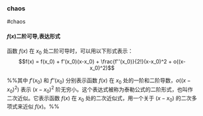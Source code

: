 

### chaos
#chaos 
#### $f(x)$二阶可导,表达形式

函数 $f(x)$ 在 $x_0$ 处二阶可导时，可以用以下形式表示：
$$f(x) = f(x_0) + f'(x_0)(x-x_0) + \frac{f''(x_0)}{2!}(x-x_0)^2 + o((x-x_0)^2)$$

%%其中 $f'(x_0)$ 和 $f''(x_0)$ 分别表示函数 $f(x)$ 在 $x_0$ 处的一阶和二阶导数，$o((x-x_0)^2)$ 表示 $(x-x_0)^2$ 阶无穷小。这个表达式被称为泰勒公式的二阶形式，也叫作二次近似。它表示函数 $f(x)$ 在 $x_0$ 处的二次近似式，用一个关于 $(x-x_0)$ 的二次多项式来近似 $f(x)$。%%


